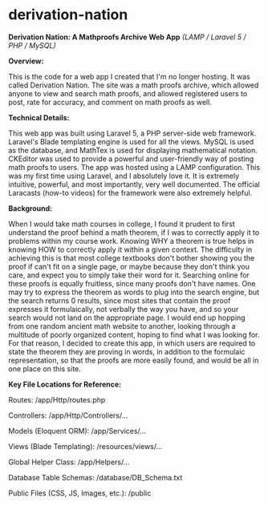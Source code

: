 # derivation-nation
**Derivation Nation: A Mathproofs Archive Web App** *(LAMP / Laravel 5 / PHP / MySQL)*


**Overview:**

This is the code for a web app I created that I'm no longer hosting. It was called Derivation Nation. The site was a math proofs archive, which allowed anyone to view and search math proofs, and allowed registered users to post, rate for accuracy, and comment on math proofs as well. 


**Technical Details:**

This web app was built using Laravel 5, a PHP server-side web framework. Laravel's Blade templating engine is used for all the views. MySQL is used as the database, and MathTex is used for displaying mathematical notation. CKEditor was used to provide a powerful and user-friendly way of posting math proofs to users. The app was hosted using a LAMP configuration. This was my first time using Laravel, and I absolutely love it. It is extremely intuitive, powerful, and most importantly, very well documented. The official Laracasts (how-to videos) for the framework were also extremely helpful.


**Background:**

When I would take math courses in college, I found it prudent to first understand the proof behind a math theorem, if I was to correctly apply it to problems within my course work. Knowing WHY a theorem is true helps in knowing HOW to correctly apply it within a given context. The difficulty in achieving this is that most college textbooks don't bother showing you the proof if can't fit on a single page, or maybe because they don't think you care, and expect you to simply take their word for it. Searching online for these proofs is equally fruitless, since many proofs don't have names. One may try to express the theorem as words to plug into the search engine, but the search returns 0 results, since most sites that contain the proof expresses it formulaically, not verbally the way you have, and so your search would not land on the appropriate page. I would end up hopping from one random ancient math website to another, looking through a multitude of poorly organized content, hoping to find what I was looking for. For that reason, I decided to create this app, in which users are required to state the theorem they are proving in words, in addition to the formulaic representation, so that the proofs are more easily found, and would be all in one place on this site.


**Key File Locations for Reference:**

Routes:
/app/Http/routes.php

Controllers:
/app/Http/Controllers/...

Models (Eloquent ORM):
/app/Services/...

Views (Blade Templating):
/resources/views/...

Global Helper Class:
/app/Helpers/...

Database Table Schemas:
/database/DB_Schema.txt

Public Files (CSS, JS, Images, etc.):
/public

